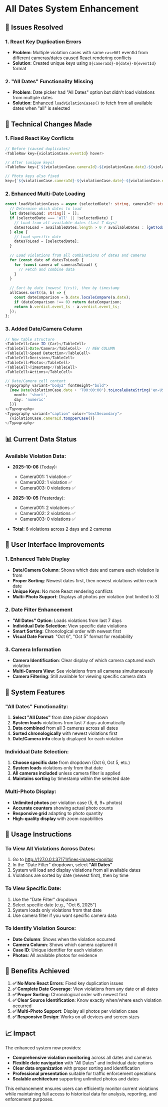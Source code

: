 # All Dates System Enhancement

## 🎯 Issues Resolved

### 1. **React Key Duplication Errors**
- **Problem**: Multiple violation cases with same `case001` eventId from different cameras/dates caused React rendering conflicts
- **Solution**: Created unique keys using `${cameraId}-${date}-${eventId}` format

### 2. **"All Dates" Functionality Missing**
- **Problem**: Date picker had "All Dates" option but didn't load violations from multiple dates
- **Solution**: Enhanced `loadViolationCases()` to fetch from all available dates when "all" is selected

## 🔧 Technical Changes Made

### **1. Fixed React Key Conflicts**
```typescript
// Before (caused duplicates)
<TableRow key={violationCase.eventId} hover>

// After (unique keys)
<TableRow key={`${violationCase.cameraId}-${violationCase.date}-${violationCase.eventId}`} hover>

// Photo keys also fixed
key={`${violationCase.cameraId}-${violationCase.date}-${violationCase.eventId}-photo-${index}`}
```

### **2. Enhanced Multi-Date Loading**
```typescript
const loadViolationCases = async (selectedDate?: string, cameraId?: string) => {
  // Determine which dates to load
  let datesToLoad: string[] = [];
  if (selectedDate === 'all' || !selectedDate) {
    // Load from all available dates (last 7 days)
    datesToLoad = availableDates.length > 0 ? availableDates : [getTodayDate()];
  } else {
    // Load specific date
    datesToLoad = [selectedDate];
  }
  
  // Load violations from all combinations of dates and cameras
  for (const date of datesToLoad) {
    for (const camera of camerasToLoad) {
      // Fetch and combine data
    }
  }
  
  // Sort by date (newest first), then by timestamp
  allCases.sort((a, b) => {
    const dateComparison = b.date.localeCompare(a.date);
    if (dateComparison !== 0) return dateComparison;
    return b.verdict.event_ts - a.verdict.event_ts;
  });
};
```

### **3. Added Date/Camera Column**
```typescript
// New table structure
<TableCell>Case ID (Car)</TableCell>
<TableCell>Date/Camera</TableCell>  // NEW COLUMN
<TableCell>Speed Detection</TableCell>
<TableCell>Decision</TableCell>
<TableCell>Photos</TableCell>
<TableCell>Timestamp</TableCell>
<TableCell>Actions</TableCell>

// Date/Camera cell content
<Typography variant="body2" fontWeight="bold">
  {new Date(violationCase.date + 'T00:00:00').toLocaleDateString('en-US', { 
    month: 'short', 
    day: 'numeric' 
  })}
</Typography>
<Typography variant="caption" color="textSecondary">
  {violationCase.cameraId.toUpperCase()}
</Typography>
```

## 📊 Current Data Status

### **Available Violation Data**:
- **2025-10-06** (Today):
  - Camera001: 1 violation ✅
  - Camera002: 1 violation ✅
  - Camera003: 0 violations ✅

- **2025-10-05** (Yesterday):
  - Camera001: 2 violations ✅
  - Camera002: 2 violations ✅
  - Camera003: 0 violations ✅

- **Total**: 6 violations across 2 days and 2 cameras

## 🎨 User Interface Improvements

### **1. Enhanced Table Display**
- **Date/Camera Column**: Shows which date and camera each violation is from
- **Proper Sorting**: Newest dates first, then newest violations within each date
- **Unique Keys**: No more React rendering conflicts
- **Multi-Photo Support**: Displays all photos per violation (not limited to 3)

### **2. Date Filter Enhancement**
- **"All Dates" Option**: Loads violations from last 7 days
- **Individual Date Selection**: View specific date violations
- **Smart Sorting**: Chronological order with newest first
- **Visual Date Format**: "Oct 6", "Oct 5" format for readability

### **3. Camera Information**
- **Camera Identification**: Clear display of which camera captured each violation
- **Multi-Camera View**: See violations from all cameras simultaneously
- **Camera Filtering**: Still available for viewing specific camera data

## 🚀 System Features

### **"All Dates" Functionality**:
1. **Select "All Dates"** from date picker dropdown
2. **System loads** violations from last 7 days automatically
3. **Data combined** from all 3 cameras across all dates
4. **Sorted chronologically** with newest violations first
5. **Date/Camera info** clearly displayed for each violation

### **Individual Date Selection**:
1. **Choose specific date** from dropdown (Oct 6, Oct 5, etc.)
2. **System loads** violations only from that date
3. **All cameras included** unless camera filter is applied
4. **Maintains sorting** by timestamp within the selected date

### **Multi-Photo Display**:
- **Unlimited photos** per violation case (5, 6, 9+ photos)
- **Accurate counters** showing actual photo counts
- **Responsive grid** adapting to photo quantity
- **High-quality display** with zoom capabilities

## 📱 Usage Instructions

### **To View All Violations Across Dates:**
1. Go to http://127.0.0.1:37171/fines-images-monitor
2. In the "Date Filter" dropdown, select **"All Dates"**
3. System will load and display violations from all available dates
4. Violations are sorted by date (newest first), then by time

### **To View Specific Date:**
1. Use the "Date Filter" dropdown
2. Select specific date (e.g., "Oct 6, 2025")
3. System loads only violations from that date
4. Use camera filter if you want specific camera data

### **To Identify Violation Source:**
- **Date Column**: Shows when the violation occurred
- **Camera Column**: Shows which camera captured it
- **Case ID**: Unique identifier for each violation
- **Photos**: All available photos for evidence

## 🎯 Benefits Achieved

1. **✅ No More React Errors**: Fixed key duplication issues
2. **✅ Complete Date Coverage**: View violations from any date or all dates
3. **✅ Proper Sorting**: Chronological order with newest first
4. **✅ Clear Source Identification**: Know exactly when/where each violation occurred
5. **✅ Multi-Photo Support**: Display all photos per violation case
6. **✅ Responsive Design**: Works on all devices and screen sizes

## 📈 Impact

The enhanced system now provides:
- **Comprehensive violation monitoring** across all dates and cameras
- **Flexible date navigation** with "All Dates" and individual date options
- **Clear data organization** with proper sorting and identification
- **Professional presentation** suitable for traffic enforcement operations
- **Scalable architecture** supporting unlimited photos and dates

This enhancement ensures users can efficiently monitor current violations while maintaining full access to historical data for analysis, reporting, and enforcement purposes.
